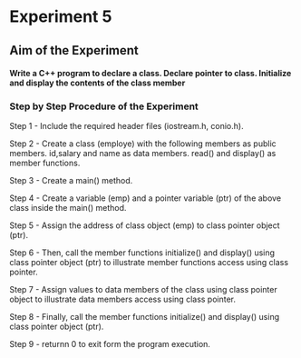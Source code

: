 # Experiment 5
## Aim of the Experiment
#### Write a C++ program to declare a class. Declare pointer to class. Initialize and display the contents of the class member
### Step by Step Procedure of the Experiment

Step 1 - Include the required header files (iostream.h, conio.h).

Step 2 - Create a class (employe) with the following members as public members.
id,salary and name as data members.
read() and display() as member functions.

Step 3 - Create a main() method.

Step 4 - Create a variable (emp) and a pointer variable (ptr) of the above class inside the main() method.

Step 5 - Assign the address of class object (emp) to class pointer object (ptr).

Step 6 - Then, call the member functions initialize() and display() using class pointer object (ptr) to illustrate member functions access using class pointer.

Step 7 - Assign values to data members of the class using class pointer object to illustrate data members access using class pointer.

Step 8 - Finally, call the member functions initialize() and display() using class pointer object (ptr).

Step 9 - returnn 0 to exit form the program execution.
